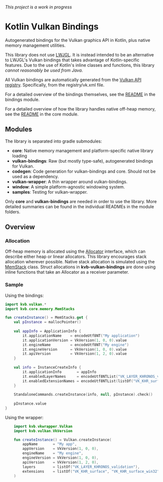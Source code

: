 *This project is a work in progress*

# Kotlin Vulkan Bindings

Autogenerated bindings for the Vulkan graphics API in Kotlin, plus native memory management 
utilities.

This library does not use [LWJGL](https://github.com/LWJGL/lwjgl3). It is 
instead intended to be an alternative to LWJGL's Vulkan bindings that takes 
advantage of Kotlin-specific features. Due to the use of Kotlin's inline 
classes and functions, this library *cannot reasonably be used from Java*.

All Vulkan bindings are automatically generated from the 
[Vulkan API registry](https://github.com/KhronosGroup/Vulkan-Headers/tree/master/registry). 
Specifically, from the registry/vk.xml file.

For a detailed overview of the bindings themselves, see the [README](kvb-vulkan/README.md) in the bindings module.

For a detailed overview of how the library handles native off-heap memory, see the [README](kvb-core/README.md) in 
the core module.

## Modules
The library is separated into gradle submodules:

- **core**: Native memory management and platform-specific native library loading
- **vulkan-bindings**: Raw (but mostly type-safe), autogenerated bindings for Vulkan.
- **codegen**: Code generation for vulkan-bindings and core. Should not be used as a dependency.
- **vulkan-wrapper**: A thin wrapper around vulkan-bindings.
- **window**: A simple platform-agnostic windowing system.
- **samples**: Testing for vulkan-wrapper.

Only **core** and **vulkan-bindings** are needed in order to use the library. More detailed summaries can be found in
the individual READMEs in the module folders.



## Overview

### Allocation
Off-heap memory is allocated using the [Allocator](kvb-core/src/main/kotlin/kvb/core/memory/Allocator.kt) interface, which
can describe either heap or linear allocators. This library encourages stack allocation wherever possible. Native stack 
allocation is simulated using the [MemStack](kvb-core/src/main/kotlin/kvb/core/memory/MemStack.kt) class. Struct 
allocations in **kvb-vulkan-bindings** are done using inline functions that take an Allocator as a receiver parameter.



### Sample

Using the bindings:

```kotlin
import kvb.vulkan.*
import kvb.core.memory.MemStacks

fun createInstance() = MemStacks.get {
    val pInstance = mallocPointer()
	
    val appInfo = ApplicationInfo {
        it.applicationName    = encodeUtf8NT("My application")
        it.applicationVersion = VkVersion(1, 0, 0).value
        it.engineName         = encodeUtf8NT("My engine")
        it.engineVersion      = VkVersion(1, 0, 0).value
        it.apiVersion         = VkVersion(1, 2, 0).value
    }
	
    val info = InstanceCreateInfo {
        it.applicationInfo       = appInfo
        it.enabledLayerNames     = encodeUtf8NTList("VK_LAYER_KHRONOS_validation")
        it.enabledExtensionNames = encodeUtf8NTList(listOf("VK_KHR_surface", "VK_KHR_surface_win32"))
    }
	
    StandaloneCommands.createInstance(info, null, pInstance).check()
	
    pInstance.value
}
```

Using the wrapper:

```kotlin
    import kvb.vkwrapper.Vulkan
    import kvb.vulkan.VkVersion

    fun createInstance() = Vulkan.createInstance(
        appName       = "My app",
        appVersion    = VkVersion(1, 0, 0),
        engineName    = "My engine",
        engineVersion = VkVersion(1, 0, 0),
        apiVersion    = VkVersion(1, 2, 0),
        layers        = listOf("VK_LAYER_KHRONOS_validation"),
        extensions    = listOf("VK_KHR_surface", "VK_KHR_surface_win32")
    )
```
